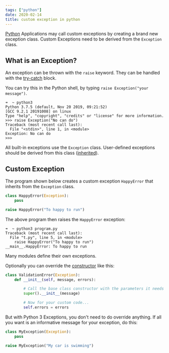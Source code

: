 ```yaml
---
tags: ["python"]
date: 2020-02-14
title: custom exception in python
---
```

<a href="https://python.org">Python</a> Applications may call custom exceptions by creating a brand new exception class. Custom Exceptions need to be derived from the `Exception` class.

## What is an Exception?

An exception can be thrown with the `raise` keyword. They can be handled with the <a href="https://pythonprogramminglanguage.com/try-except/">try-catch</a> block.

You can try this in the Python shell, by typing `raise Exception("your message")`.

    ➜  ~ python3
    Python 3.7.5 (default, Nov 20 2019, 09:21:52) 
    [GCC 9.2.1 20191008] on linux
    Type "help", "copyright", "credits" or "license" for more information.
    >>> raise Exception("No can do")
    Traceback (most recent call last):
      File "<stdin>", line 1, in <module>
    Exception: No can do
    >>> 

All built-in exceptions use the `Exception` class. User-defined exceptions should be derived from this class (<a href="https://pythonbasics.org/inheritance/">inherited</a>).

## Custom Exception

The program shown below creates a custom exception `HappyError` that inherits from the `Exception` class.

```python
class HappyError(Exception):
    pass

raise HappyError("To happy to run")
```

The above program then raises the `HappyError` exception:

    ➜  ~ python3 program.py
    Traceback (most recent call last):
      File "t.py", line 5, in <module>
        raise HappyError("To happy to run")
    __main__.HappyError: To happy to run

Many modules define their own exceptions.

Optionally you can override the <a href="https://pythonbasics.org/constructor/">constructor</a> like this:

```python
class ValidationError(Exception):
    def __init__(self, message, errors):

        # Call the base class constructor with the parameters it needs
        super().__init__(message)

        # Now for your custom code...
        self.errors = errors
```

But with Python 3 Exceptions, you don't need to do override anything. If all you want is an informative message for your exception, do this:

```python
class MyException(Exception):
    pass

raise MyException("My car is swimming")
```
